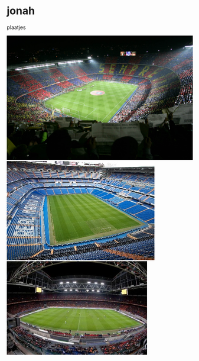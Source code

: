 # jonah
plaatjes

![het groote camp nou](Camp-Nou-Stadium.jpg)
![real madrid](real)
![arena](images.duckduckgo.com.jpeg)
